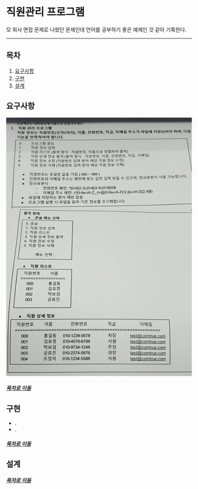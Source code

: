 직원관리 프로그램
=====
모 회사 면접 문제로 나왔던 문제인데 언어를 공부하기 좋은 예제인 것 같아 기록한다.
- - -
## 목차
1. [요구사항](#요구사항)
2. [구현](#구현)
3. [설계](#설계)

## 요구사항
<img src="./img/comtrue.png" width="600" height="700"></br>

##### [목차로 이동](#목차)

## 구현
* .
* .

##### [목차로 이동](#목차)

## 설계


##### [목차로 이동](#목차)